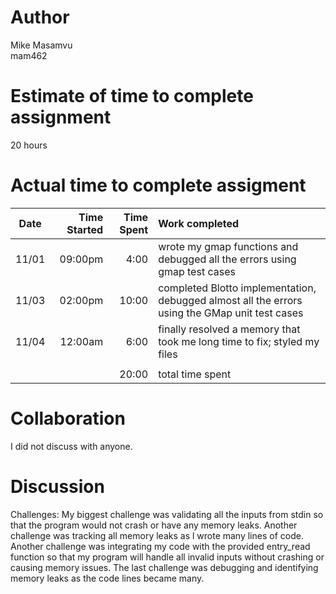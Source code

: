 # Author
Mike Masamvu  
mam462

# Estimate of time to complete assignment
20 hours

# Actual time to complete assigment
| Date  | Time Started | Time Spent | Work completed                                                                                             |      
| :---: | -----------: | ---------: | :--------------------------------------------------------------------------------------------------------- |     
| 11/01 |      09:00pm |       4:00 | wrote my gmap functions and debugged all the errors using gmap test cases                                  |  
| 11/03 |      02:00pm |      10:00 | completed Blotto implementation, debugged almost all the errors using the GMap unit test cases             |  
| 11/04 |      12:00am |       6:00 | finally resolved a memory that took me  long time to fix; styled my files                                  |  
|       |              |            |                                                                                                            |    
|       |              |      20:00 | total time spent                                                                                           |   

# Collaboration
I did not discuss with anyone. 

# Discussion
Challenges: My biggest challenge was validating all the inputs from stdin so that the program would not crash or have any memory leaks. 
Another challenge was tracking all memory leaks as l wrote many lines of code. Another challenge was integrating my code with the provided 
entry_read function so that my program will handle all invalid inputs without crashing or causing memory issues.
The last challenge was debugging and identifying memory leaks as the code lines became many.  

